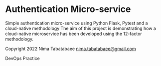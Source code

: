 # Authentication Micro-service

Simple authentication micro-service using Python Flask, Pytest and a cloud-native methodology
The aim of this project is demonstrating how a cloud-native microservice has been developed using the 12-factor methodology.

Copyright 2022 Nima Tabatabaee <nima.tabatabaee@gmail.com>

DevOps Practice

